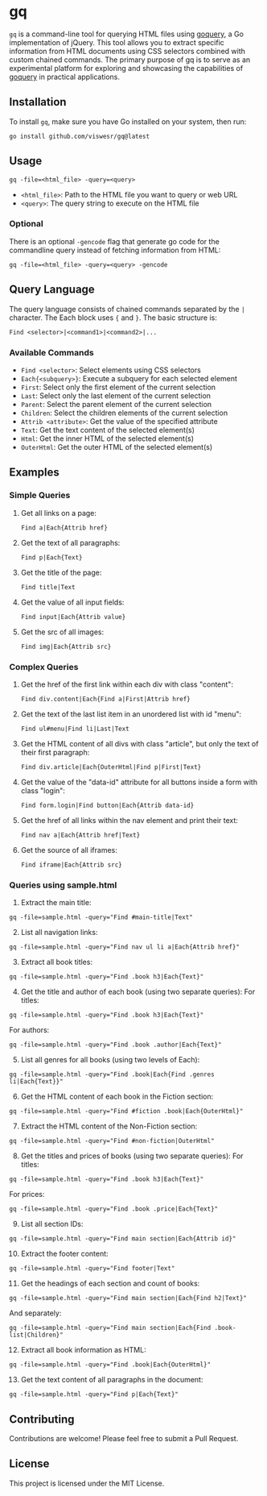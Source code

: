 # gq

`gq` is a command-line tool for querying HTML files using [goquery](https://github.com/PuerkitoBio/goquery), a Go implementation of jQuery. This tool allows you to extract specific information from HTML documents using CSS selectors combined with custom chained commands. The primary purpose of gq is to serve as an experimental platform for exploring and showcasing the capabilities of [goquery](https://github.com/PuerkitoBio/goquery) in practical applications.

## Installation

To install `gq`, make sure you have Go installed on your system, then run:

```
go install github.com/viswesr/gq@latest
```

## Usage

```
gq -file=<html_file> -query=<query>
```

- `<html_file>`: Path to the HTML file you want to query or web URL
- `<query>`: The query string to execute on the HTML file

### Optional

There is an optional `-gencode` flag that generate go code for the commandline query instead of fetching information from HTML:

```
gq -file=<html_file> -query=<query> -gencode
```


## Query Language

The query language consists of chained commands separated by the `|` character. The Each block uses `{` and `}`. The basic structure is:

```
Find <selector>|<command1>|<command2>|...
```

### Available Commands

- `Find <selector>`: Select elements using CSS selectors
- `Each{<subquery>}`: Execute a subquery for each selected element
- `First`: Select only the first element of the current selection
- `Last`: Select only the last element of the current selection
- `Parent`: Select the parent element of the current selection
- `Children`: Select the children elements of the current selection
- `Attrib <attribute>`: Get the value of the specified attribute
- `Text`: Get the text content of the selected element(s)
- `Html`: Get the inner HTML of the selected element(s)
- `OuterHtml`: Get the outer HTML of the selected element(s)

## Examples

### Simple Queries

1. Get all links on a page:
   ```
   Find a|Each{Attrib href}
   ```

2. Get the text of all paragraphs:
   ```
   Find p|Each{Text}
   ```

3. Get the title of the page:
   ```
   Find title|Text
   ```

4. Get the value of all input fields:
   ```
   Find input|Each{Attrib value}
   ```

5. Get the src of all images:
   ```
   Find img|Each{Attrib src}
   ```

### Complex Queries

1. Get the href of the first link within each div with class "content":
   ```
   Find div.content|Each{Find a|First|Attrib href}
   ```

2. Get the text of the last list item in an unordered list with id "menu":
   ```
   Find ul#menu|Find li|Last|Text
   ```

3. Get the HTML content of all divs with class "article", but only the text of their first paragraph:
   ```
   Find div.article|Each{OuterHtml|Find p|First|Text}
   ```

4. Get the value of the "data-id" attribute for all buttons inside a form with class "login":
   ```
   Find form.login|Find button|Each{Attrib data-id}
   ```

5. Get the href of all links within the nav element and print their text:
   ```
   Find nav a|Each{Attrib href|Text}
   ```

6. Get the source of all iframes:
   ```
   Find iframe|Each{Attrib src}
   ```
### Queries using sample.html

1. Extract the main title:
```
gq -file=sample.html -query="Find #main-title|Text"
```

2. List all navigation links:
```
gq -file=sample.html -query="Find nav ul li a|Each{Attrib href}"
```

3. Extract all book titles:
```
gq -file=sample.html -query="Find .book h3|Each{Text}"
```

4. Get the title and author of each book (using two separate queries):
For titles:
```
gq -file=sample.html -query="Find .book h3|Each{Text}"
```
For authors:
```
gq -file=sample.html -query="Find .book .author|Each{Text}"
```

5. List all genres for all books (using two levels of Each):
```
gq -file=sample.html -query="Find .book|Each{Find .genres li|Each{Text}}"
```

6. Get the HTML content of each book in the Fiction section:
```
gq -file=sample.html -query="Find #fiction .book|Each{OuterHtml}"
```

7. Extract the HTML content of the Non-Fiction section:
```
gq -file=sample.html -query="Find #non-fiction|OuterHtml"
```

8. Get the titles and prices of books (using two separate queries):
For titles:
```
gq -file=sample.html -query="Find .book h3|Each{Text}"
```
For prices:
```
gq -file=sample.html -query="Find .book .price|Each{Text}"
```

9. List all section IDs:
```
gq -file=sample.html -query="Find main section|Each{Attrib id}"
```

10. Extract the footer content:
```
gq -file=sample.html -query="Find footer|Text"
```

11. Get the headings of each section and count of books:
```
gq -file=sample.html -query="Find main section|Each{Find h2|Text}"
```
And separately:

```
gq -file=sample.html -query="Find main section|Each{Find .book-list|Children}"
```

12. Extract all book information as HTML:
```
gq -file=sample.html -query="Find .book|Each{OuterHtml}"
```

13. Get the text content of all paragraphs in the document:
```
gq -file=sample.html -query="Find p|Each{Text}"
```

## Contributing

Contributions are welcome! Please feel free to submit a Pull Request.

## License

This project is licensed under the MIT License.
